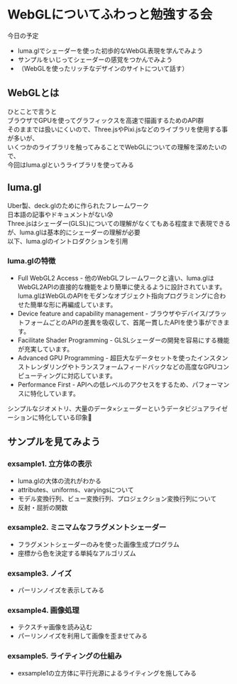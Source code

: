# WebGLについてふわっと勉強する会

今日の予定
- luma.glでシェーダーを使った初歩的なWebGL表現を学んでみよう
- サンプルをいじってシェーダーの感覚をつかんでみよう
- （WebGLを使ったリッチなデザインのサイトについて話す）

## WebGLとは
ひとことで言うと  
ブラウザでGPUを使ってグラフィックスを高速で描画するためのAPI群  
そのままでは扱いにくいので、Three.jsやPixi.jsなどのライブラリを使用する事が多いが、  
いくつかのライブラリを触ってみることでWebGLについての理解を深めたいので、  
今回はluma.glというライブラリを使ってみる  

## luma.gl
Uber製、deck.glのために作られたフレームワーク  
日本語の記事やドキュメントがない:cold_sweat:  
Three.jsはシェーダー(GLSL)についての理解がなくてもある程度まで表現できるが、luma.glは基本的にシェーダーの理解が必要  
以下、luma.glのイントロダクションを引用  

### luma.glの特徴

- Full WebGL2 Access - 他のWebGLフレームワークと違い、luma.glはWebGL2APIの直接的な機能をより簡単に使えるように設計されています。luma.glはWebGLのAPIをモダンなオブジェクト指向プログラミングに合わせた簡単な形に再編成しています。
- Device feature and capability management - ブラウザやデバイス/プラットフォームごとのAPIの差異を吸収して、首尾一貫したAPIを使う事ができます。
- Facilitate Shader Programming - GLSLシェーダーの開発を容易にする機能が充実しています。
- Advanced GPU Programming - 超巨大なデータセットを使ったインスタンストレンダリングやトランスフォームフィードバックなどの高度なGPUコンピューティングに対応しています。
- Performance First - APIへの低レベルのアクセスをするため、パフォーマンスに特化しています。

シンプルなジオメトリ、大量のデータ×シェーダーというデータビジュアライゼーションに特化している印象:muscle:

## サンプルを見てみよう

### exsample1. 立方体の表示
- luma.glの大体の流れがわかる
- attributes、uniforms、varyingsについて
- モデル変換行列、ビュー変換行列、プロジェクション変換行列について
- 反射・屈折の関数

### exsample2. ミニマムなフラグメントシェーダー
- フラグメントシェーダーのみを使った画像生成プログラム
- 座標から色を決定する単純なアルゴリズム

### exsample3. ノイズ
- パーリンノイズを表示してみる

### exsample4. 画像処理
- テクスチャ画像を読み込む
- パーリンノイズを利用して画像を歪ませてみる

### exsample5. ライティングの仕組み
- exsample1の立方体に平行光源によるライティングを施してみる



